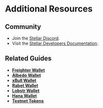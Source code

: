 # Additional Resources

## Community

* Join the [Stellar Discord](https://discord.gg/stellar).
* Visit the [Stellar Developers Documentation](https://developers.stellar.org/).

## Related Guides

* [**Freighter Wallet**](freighter-wallet.md)
* [**Albedo Wallet**](albedo-wallet.md)
* [**xBull Wallet**](xbull-wallet.md)
* [**Rabet Wallet**](rabet-wallet.md)
* [**Lobstr Wallet**](lobstr-wallet.md)
* [**Hana Wallet**](hana-wallet.md)
* [**Testnet Tokens**](../../developer-resources/testnet-tokens.md)
